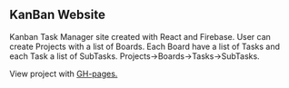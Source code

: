 ## KanBan Website

Kanban Task Manager site created with React and Firebase. User can create Projects with a list of Boards. Each Board have a list of Tasks and each Task a list of SubTasks. Projects->Boards->Tasks->SubTasks.

View project with [GH-pages.](https://jerrytnutt.github.io/Kanban-Task-Manager/)
